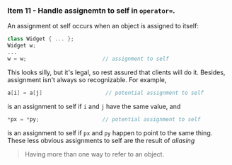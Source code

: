 ### Item 11 - Handle assignemtn to self in `operator=`.
An assignment ot self occurs when an object is assigned to itself:
```C++
class Widget { ... };
Widget w;
...
w = w;                        // assignment to self
```
This looks silly, but it's legal, so rest assured that clients will do it. Besides, assignment isn't always so recognizable. For example,
```C++
a[i] = a[j]                    // potential assignment to self
```
is an assignment to self if `i` and `j` have the same value, and
```C++
*px = *py;                    // potential assignment to self
```
is an assignment to self if `px` and `py` happen to point to the same thing. These less obvious assignments to self are the result of _aliasing_
> Having more than one way to refer to an object.






